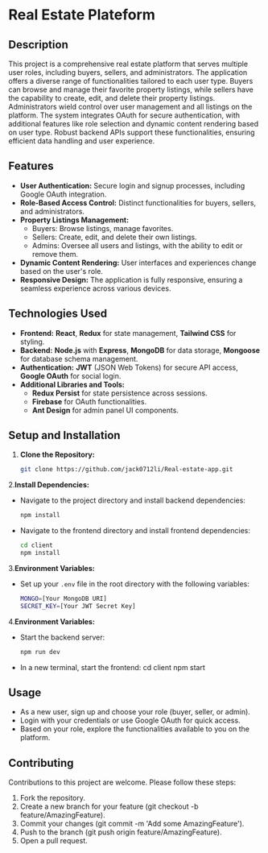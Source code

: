 # Real Estate Plateform
## Description

This project is a comprehensive real estate platform that serves multiple user roles, including buyers, sellers, and administrators. The application offers a diverse range of functionalities tailored to each user type. Buyers can browse and manage their favorite property listings, while sellers have the capability to create, edit, and delete their property listings. Administrators wield control over user management and all listings on the platform. The system integrates OAuth for secure authentication, with additional features like role selection and dynamic content rendering based on user type. Robust backend APIs support these functionalities, ensuring efficient data handling and user experience.

## Features

- **User Authentication:** Secure login and signup processes, including Google OAuth integration.
- **Role-Based Access Control:** Distinct functionalities for buyers, sellers, and administrators.
- **Property Listings Management:**
  - Buyers: Browse listings, manage favorites.
  - Sellers: Create, edit, and delete their own listings.
  - Admins: Oversee all users and listings, with the ability to edit or remove them.
- **Dynamic Content Rendering:** User interfaces and experiences change based on the user's role.
- **Responsive Design:** The application is fully responsive, ensuring a seamless experience across various devices.

## Technologies Used

- **Frontend:** **React**, **Redux** for state management, **Tailwind CSS** for styling.
- **Backend:** **Node.js** with **Express**, **MongoDB** for data storage, **Mongoose** for database schema management.
- **Authentication:** **JWT** (JSON Web Tokens) for secure API access, **Google OAuth** for social login.
- **Additional Libraries and Tools:**
  - **Redux Persist** for state persistence across sessions.
  - **Firebase** for OAuth functionalities.
  - **Ant Design** for admin panel UI components.


## Setup and Installation

1. **Clone the Repository:**
   ```bash
   git clone https://github.com/jack0712li/Real-estate-app.git
   
2.**Install Dependencies:**
- Navigate to the project directory and install backend dependencies:
  ```bash
  npm install
  
- Navigate to the frontend directory and install frontend dependencies:
  ```bash
  cd client
  npm install
  
3.**Environment Variables:**
- Set up your `.env` file in the root directory with the following variables:
  ```bash
  MONGO=[Your MongoDB URI]
  SECRET_KEY=[Your JWT Secret Key]

4.**Environment Variables:**
- Start the backend server:
  ```bash
  npm run dev
- In a new terminal, start the frontend:
  cd client
  npm start
  
## Usage
- As a new user, sign up and choose your role (buyer, seller, or admin).
- Login with your credentials or use Google OAuth for quick access.
- Based on your role, explore the functionalities available to you on the platform.

## Contributing
Contributions to this project are welcome. Please follow these steps:

1. Fork the repository.
2. Create a new branch for your feature (git checkout -b feature/AmazingFeature).
3. Commit your changes (git commit -m 'Add some AmazingFeature').
4. Push to the branch (git push origin feature/AmazingFeature).
5. Open a pull request.




